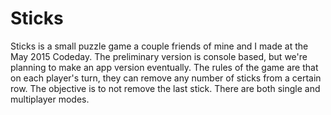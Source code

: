 # Sticks
Sticks is a small puzzle game a couple friends of mine and I made at the May 2015 Codeday.
The preliminary version is console based, but we're planning to make an app version eventually.
The rules of the game are that on each player's turn, they can remove any number of sticks from a certain row.
The objective is to not remove the last stick. There are both single and multiplayer modes.
